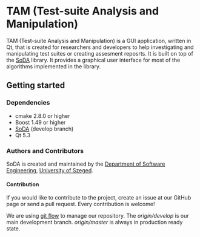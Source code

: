 TAM (Test-suite Analysis and Manipulation)
========
TAM (Test-suite Analysis and Manipulation) is a GUI application, written in Qt, that is created for researchers and developers to help investigating and manipulating test suites or creating assesment reposrts. It is built on top of the [SoDA](http://github.com/sed-szeged/soda) library.
It provides a graphical user interface for most of the algorithms implemented in the library.

## Getting started

### Dependencies

* cmake 2.8.0 or higher
* Boost 1.49 or higher
* [SoDA](http://github.com/sed-szeged/soda) (develop branch)
* Qt 5.3

### Authors and Contributors

SoDA is created and maintained by the [Department of Software Engineering](http://www.sed.hu), [University of Szeged](http://www.u-szeged.hu). 

#### Contribution
If you would like to contribute to the project, create an issue at our GitHub page or send a pull request. Every contribution is welcome!

We are using [git flow](http://danielkummer.github.io/git-flow-cheatsheet/) to manage our repository.
The *origin/develop* is our main development branch. *origin/master* is always in production ready state.
